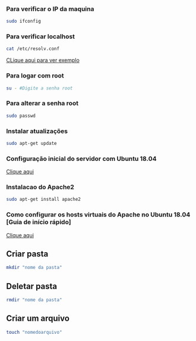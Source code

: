 ### Para verificar o IP da maquina
````sh
sudo ifconfig
````
### Para verificar localhost

````sh
cat /etc/resolv.conf
````
<a href="https://user-images.githubusercontent.com/101457472/202924674-8af2c03e-1480-4579-8ca5-470d00e78521.png">CLique aqui para ver exemplo</a>

### Para logar com root
````sh
su - #Digite a senha root
````

### Para alterar a senha root
````sh
sudo passwd
````
### Instalar atualizações
````sh
sudo apt-get update
````

### Configuração inicial do servidor com Ubuntu 18.04

<a href="https://www.digitalocean.com/community/tutorials/configuracao-inicial-de-servidor-com-ubuntu-18-04-pt" target="_blank">Clique aqui</a>

### Instalacao do Apache2

````sh
sudo apt-get install apache2
````

### Como configurar os hosts virtuais do Apache no Ubuntu 18.04 [Guia de início rápido]

<a href="https://www.digitalocean.com/community/tutorials/how-to-set-up-apache-virtual-hosts-on-ubuntu-18-04-quickstart-pt" target="_blank">Clique aqui</a>

## Criar pasta

````sh
mkdir "nome da pasta"
````
## Deletar pasta
````sh
rmdir "nome da pasta"
````

## Criar um arquivo
````sh
touch "nomedoarquivo"
````
